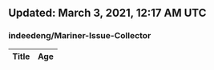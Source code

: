 ## Updated: March 3, 2021, 12:17 AM UTC


### indeedeng/Mariner-Issue-Collector
|**Title**|**Age**|
|:----|:----|
